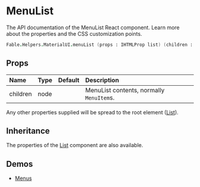 # MenuList

<p class="description">The API documentation of the MenuList React component. Learn more about the properties and the CSS customization points.</p>

```fsharp
Fable.Helpers.MaterialUI.menuList (props : IHTMLProp list) (children : ReactElement list) : ReactElement
```



## Props

| Name | Type | Default | Description |
|:-----|:-----|:--------|:------------|
| <span class="prop-name">children</span> | <span class="prop-type">node</span> |   | MenuList contents, normally `MenuItem`s. |

Any other properties supplied will be spread to the root element ([List](#/api/list)).

## Inheritance

The properties of the [List](#/api/list) component are also available.
<!-- You can take advantage of this behavior to [target nested components](/guides/api/#spread). -->

## Demos

- [Menus](/demos/menus/)

